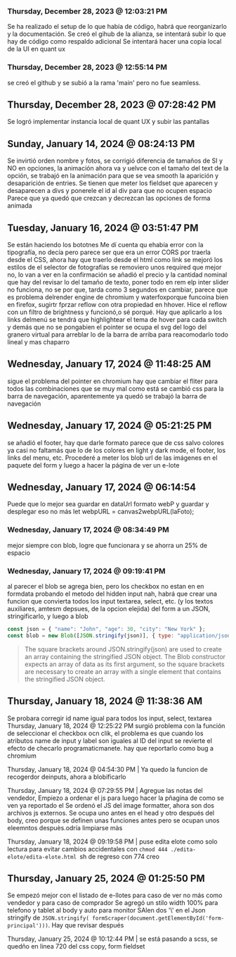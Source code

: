 ### Thursday, December 28, 2023 @ 12:03:21 PM

Se ha realizado el setup de lo que había de código, habrá que reorganizarlo y la documentación.
Se creó el gihub de la alianza, se intentará subir lo que hay de código como respaldo adicional
Se intentará hacer una copia local de la UI en quant ux 

### Thursday, December 28, 2023 @ 12:55:14 PM

se creó el github y se subió a la rama 'main' pero no fue seamless.

## Thursday, December 28, 2023 @ 07:28:42 PM

Se logró implementar instancia local de quant UX y subir las pantallas

## Sunday, January 14, 2024 @ 08:24:13 PM

Se invirtió orden nombre y fotos, se corrigió diferencia de tamaños de SI y NO en opciones, la animación ahora va y uelvce con el tamaño del text de la opción, se trabajó en la animación para que se vea smooth la aparición y desaparición de entries.
Se tienen que meter los fieldset que aparecen y desaparecen a divs y ponerele el id al div para que no ocupen espacio
Parece que ya quedó que crezcan y decrezcan las opciones de forma animada

## Tuesday, January 16, 2024 @ 03:51:47 PM

Se están haciendo los bototnes
Me dí cuenta qu ehabía error con la tipografía, no decía pero parece ser que era un error CORS por traerla desde el CSS, ahora hay que traerlo desde el html como link
se mejoró los estilos de el selector de fotografías
se removiero unos required que mejor no, lo van a ver en la confirmación
se añadió el precio y la cantidad nominal que hay del 
revisar lo del tamaño de texto, poner todo en rem
elp inter slider no funciona, no se por que, tarda como 3 segundos en cambiar, parece que es problema delrender engine de chromium y waterfoxporque funcoina bien en firefox, sugirtr fprzar reflow con otra propiedad en hhover. Hice el reflow con un filtro de brightness y funcionó,o sé porqué. Hay que aplicarlo a los links delmenú
se tendrá que highlightear el tema de hover para cada switch y demás que no se pongabien el pointer
se ocupa el svg del logo del granero virtual para arreblar lo de la barra de arriba para reacomodarlo todo lineal y mas chaparro


## Wednesday, January 17, 2024 @ 11:48:25 AM

sigue el problema del pointer en chromium 
hay que cambiar el fliter para todos las combinaciones que se muy mal como está
se cambió css para la barra de navegación, aparentemente ya quedó
se trabajó la barra de navegación

## Wednesday, January 17, 2024 @ 05:21:25 PM
se añadió el footer, hay que darle formato
parece que de css salvo colores ya casi no faltamás que lo de los colores en light y dark mode, el footer, los links del menu, etc.
Procederé a meter los blob url de las imágenes en el paquete del form y luego a hacer la página de ver un e-lote
## Wednesday, January 17, 2024 @ 06:14:54 
Puede que lo mejor sea guardar en dataUrl formato webP y guardar y desplegar eso no más let webpURL = canvas2webpURL(laFoto);

### Wednesday, January 17, 2024 @ 08:34:49 PM
mejor siempre con blob, logre que funcionara y se ahorra un 25% de espacio

### Wednesday, January 17, 2024 @ 09:19:41 PM
al parecer el blob se agrega bien, pero los checkbox no estan en en formdata
probando el metodo del hidden input
nah, habrá que crear una funcion que convierta todos los input textarea, select, etc. (y los textos auxiliares, amtesm depsues, de la opcion elejida) del form a un JSON, stringificarlo, y luego a blob

```js
const json = { "name": "John", "age": 30, "city": "New York" };
const blob = new Blob([JSON.stringify(json)], { type: "application/json" });

```

>The square brackets around JSON.stringify(json) are used to create an array containing the stringified JSON object. The Blob constructor expects an array of data as its first argument, so the square brackets are necessary to create an array with a single element that contains the stringified JSON object.

## Thursday, January 18, 2024 @ 11:38:36 AM
Se probara corregir id name igual para todos los input, select, textarea
Thursday, January 18, 2024 @ 12:25:22 PM surgió problema con la función de seleccionar el checkbox ocn clik, el problema es que cuando los atributos name de input y label son iguales al ID del input se revierte el efecto de checarlo programaticmanete. hay que reportarlo como bug a chromium

Thursday, January 18, 2024 @ 04:54:30 PM | Ya quedo la funcion de recogerdor deinputs, ahora a blobificarlo

Thursday, January 18, 2024 @ 07:29:55 PM | Agregue las notas del vendedor, Empiezo a ordenar el js para luego hacer la pñagina de como se ven ya reportado el 
Se ordenó el JS del image formatter, ahora son dos archivos js externos. Se ocupa uno antes en el head y otro después del body, creo porque se definen unas funciones antes pero se ocupan unos eleemntos despuès.odría limpiarse màs

Thursday, January 18, 2024 @ 09:19:58 PM | puse edita elote como solo lectura para evitar cambios accidentales con `chmod 444 ./edita-elote/edita-elote.html `sh de regreso con 774 creo

## Thursday, January 25, 2024 @ 01:25:50 PM

Se empezó mejor con el listado de e-llotes para caso de ver no más como vendedor y para caso de comprador
Se agregó un stilo width 100% para telefono y tablet al body y auto para monitor
SAlen dos '\\' en el Json stringify de `JSON.stringify( formScraper(document.getElementById('form-principal')))`. Hay que revisar después

Thursday, January 25, 2024 @ 10:12:44 PM | se está pasando a scss, se quedño en linea 720 del css copy, form fieldset